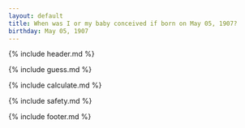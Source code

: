 ```yaml
---
layout: default
title: When was I or my baby conceived if born on May 05, 1907?
birthday: May 05, 1907
---
```


{% include header.md %}

{% include guess.md %}

{% include calculate.md %}

{% include safety.md %}

{% include footer.md %}



